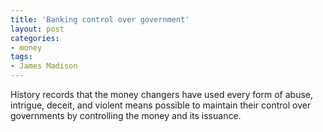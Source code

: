 ```yaml
---
title: 'Banking control over government'
layout: post
categories:
- money
tags:
- James Madison
---
```


History records that the money changers have used every form of abuse, intrigue, deceit, and violent means possible to maintain their control over governments by controlling the money and its issuance.

